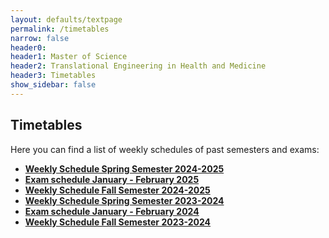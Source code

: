 ```yaml
---
layout: defaults/textpage
permalink: /timetables
narrow: false
header0: 
header1: Master of Science
header2: Translational Engineering in Health and Medicine
header3: Timetables
show_sidebar: false
---
```

<div class="container">
    <div class="row flex-column">
        <h2 class="my-3">Timetables</h2>
        <p>
            Here you can find a list of weekly schedules of past semesters and exams:
        </p>
        <ul>
            <li class="mb-3">
                <a href="{{ site.baseurl }}/files/2nd-semester-2024-2025.pdf"  target="_blank">
                  <strong>Weekly Schedule Spring Semester 2024-2025</strong>
                </a>
            </li>
            <li class="mb-3">
                <a href="{{ site.baseurl }}/files/EXAMINATION SCHEDULE JAN.-FEBR. 2025.pdf"  target="_blank">
                  <strong>Exam schedule January - February 2025</strong>
                </a>
            </li>
            <li class="mb-3">
                <a href="{{ site.baseurl }}/files/1st-semester-2024-2025.pdf"  target="_blank">
                  <strong>Weekly Schedule Fall Semester 2024-2025</strong>
                </a>
            </li>
            <li class="mb-3">
                <a href="{{ site.baseurl }}/files/2nd-semester-2023-2024.pdf"  target="_blank">
                  <strong>Weekly Schedule Spring Semester 2023-2024</strong>
                </a>
            </li>
            <li class="mb-3">
                <a href="{{ site.baseurl }}/files/EXAMINATION SCHEDULE JAN.-FEBR. 2024.pdf"  target="_blank">
                  <strong>Exam schedule January - February 2024</strong>
                </a>
            </li>
            <li class="mb-3">
                <a href="{{ site.baseurl }}/files/1st-semester-2023-2024.pdf"  target="_blank">
                  <strong>Weekly Schedule Fall Semester 2023-2024</strong>
                </a>
            </li>
        </ul>
    </div>
</div>
